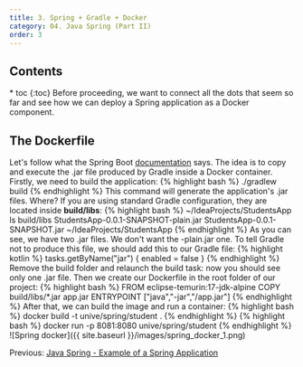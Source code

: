 ```yaml
---
title: 3. Spring + Gradle + Docker
category: 04. Java Spring (Part II)
order: 3
---
```

<h2>Contents</h2>
* toc
{:toc}
Before proceeding, we want to connect all the dots that seem so far and see how we can deploy a Spring application as a Docker component.

## The Dockerfile
Let's follow what the Spring Boot <a target="_blank" rel="noopener noreferrer" href="https://spring.io/guides/topicals/spring-boot-docker/">documentation</a> says. The idea is to copy and execute the .jar file produced by Gradle inside a Docker container.  
Firstly, we need to build the application:
{% highlight bash %}
./gradlew build
{% endhighlight %}
This command will generate the application's .jar files. Where? If you are using standard Gradle configuration, they are located inside **build/libs**:
{% highlight bash %}
~/IdeaProjects/StudentsApp ls build/libs
StudentsApp-0.0.1-SNAPSHOT-plain.jar StudentsApp-0.0.1-SNAPSHOT.jar
~/IdeaProjects/StudentsApp 
{% endhighlight %}
As you can see, we have two .jar files. We don't want the -plain.jar one. To tell Gradle not to produce this file, we should add this to our Gradle file:
{% highlight kotlin %}
tasks.getByName<Jar>("jar") {
    enabled = false
}
{% endhighlight %}
Remove the build folder and relaunch the build task: now you should see only one .jar file.
Then we create our Dockerfile in the root folder of our project:
{% highlight bash %}
FROM eclipse-temurin:17-jdk-alpine
COPY build/libs/*.jar app.jar
ENTRYPOINT ["java","-jar","/app.jar"]
{% endhighlight %}
After that, we can build the image and run a container:
{% highlight bash %}
docker build -t unive/spring/student .
{% endhighlight %}
{% highlight bash %}
docker run -p 8081:8080 unive/spring/student
{% endhighlight %}
![Spring docker]({{ site.baseurl }}/images/spring_docker_1.png)  
<div>
Previous: <a href="/SoftwareArchitectures24/spring/application-example">Java Spring - Example of a Spring Application</a>
</div>
